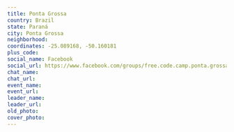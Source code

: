 ```yaml
---
title: Ponta Grossa
country: Brazil
state: Paraná
city: Ponta Grossa
neighborhood: 
coordinates: -25.089168, -50.160181
plus_code:
social_name: Facebook
social_url: https://www.facebook.com/groups/free.code.camp.ponta.grossa
chat_name:
chat_url:
event_name:
event_url:
leader_name:
leader_url:
old_photo: 
cover_photo:
---
```

